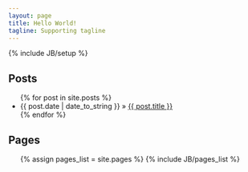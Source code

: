 ```yaml
---
layout: page
title: Hello World!
tagline: Supporting tagline
---
```

{% include JB/setup %}   

<h2>Posts</h2>
<ul class="posts">
  {% for post in site.posts %}
    <li><span>{{ post.date | date_to_string }}</span> &raquo; <a href="{{ BASE_PATH }}{{ post.url }}">{{ post.title }}</a></li>
  {% endfor %}
</ul>

<h2>Pages</h2>
<ul>
{% assign pages_list = site.pages %}
{% include JB/pages_list %}
</ul>



